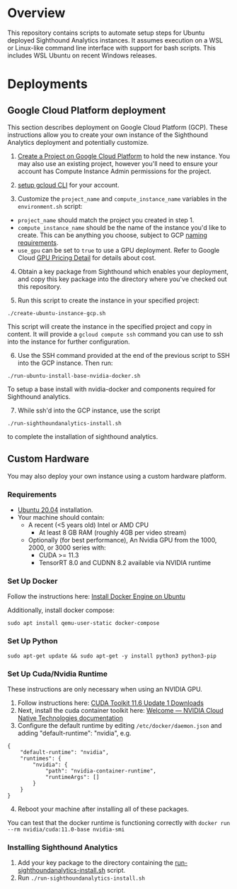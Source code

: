 # Overview

This repository contains scripts to automate setup steps for Ubuntu deployed Sighthound Analytics instances.
It assumes execution on a WSL or Linux-like command line interface with support for bash scripts.  This includes
WSL Ubuntu on recent Windows releases.

# Deployments

## Google Cloud Platform deployment

This section describes deployment on Google Cloud Platform (GCP).  These instructions allow you to create
your own instance of the Sighthound Analytics deployment and potentially customize.

1. [Create a Project on Google Cloud Platform](https://developers.google.com/workspace/guides/create-project)
to hold the new instance.  You may also use an existing project, however you'll need to ensure your account
has Compute Instance Admin permissions for the project.

2. [setup gcloud CLI](https://cloud.google.com/sdk/gcloud) for your account.


3. Customize the `project_name` and `compute_instance_name` variables in the `environment.sh` script:
  * `project_name` should match the project you created in step 1.
  * `compute_instance_name` should be the name of the instance you'd like to create.  This can be anything
you choose, subject to GCP [naming requirements](https://cloud.google.com/compute/docs/naming-resources).
  * `use_gpu` can be set to `true` to use a GPU deployment.  Refer to Google Cloud [GPU Pricing Detail](https://cloud.google.com/compute/gpus-pricing) for details about cost.

4. Obtain a key package from Sighthound which enables your deployment, and copy this key package
into the directory where you've checked out this repository.

5. Run this script to create the instance in your specified project:
```
./create-ubuntu-instance-gcp.sh
```
This script will create the instance in the specified project and copy in content.  It will
provide a `gcloud compute ssh` command you can use to ssh into the instance for further configuration.

6.  Use the SSH command provided at the end of the previous script to SSH into the GCP instance.  Then run:
```
./run-ubuntu-install-base-nvidia-docker.sh
```
To setup a base install with nvidia-docker and components required for Sighthound analytics.

7. While ssh'd into the GCP instance, use the script
```
./run-sighthoundanalytics-install.sh
```
to complete the installation of sighthound analytics.

## Custom Hardware

You may also deploy your own instance using a custom hardware platform.

### Requirements
* [Ubuntu 20.04](https://releases.ubuntu.com/20.04/) installation.
* Your machine should contain:
  * A recent (<5 years old) Intel or AMD CPU
    * At least 8 GB RAM (roughly 4GB per video stream)
  * Optionally (for best performance), An Nvidia GPU from the 1000, 2000, or 3000 series with:
    * CUDA >= 11.3
    * TensorRT 8.0 and CUDNN 8.2 available via NVIDIA runtime

### Set Up Docker 
Follow the instructions here: [Install Docker Engine on Ubuntu](https://docs.docker.com/engine/install/ubuntu/)

Additionally, install docker compose:
```
sudo apt install qemu-user-static docker-compose
```

### Set Up Python
```
sudo apt-get update && sudo apt-get -y install python3 python3-pip
```
### Set Up Cuda/Nvidia Runtime

These instructions are only necessary when using an NVIDIA GPU.

1. Follow instructions here: [CUDA Toolkit 11.6 Update 1 Downloads](https://developer.nvidia.com/cuda-downloads?target_os=Linux&target_arch=x86_64&Distribution=Ubuntu&target_version=20.04&target_type=deb_network)
2. Next, install the cuda container toolkit here: [Welcome — NVIDIA Cloud Native Technologies  documentation](https://docs.nvidia.com/datacenter/cloud-native/container-toolkit/install-guide.html#setting-up-nvidia-container-toolkit)
3.  Configure the default runtime by editing `/etc/docker/daemon.json` and adding "default-runtime": "nvidia", e.g.
```
{
    "default-runtime": "nvidia",
    "runtimes": {
        "nvidia": {
            "path": "nvidia-container-runtime",
            "runtimeArgs": []
        }
    }
}
```
4. Reboot your machine after installing all of these packages.

You can test that the docker runtime is functioning correctly with `docker run --rm nvidia/cuda:11.0-base nvidia-smi`

### Installing Sighthound Analytics

1. Add your key package to the directory containing the [run-sighthoundanalytics-install.sh](run-sighthoundanalytics-install.sh) script.
2. Run `./run-sighthoundanalytics-install.sh`

